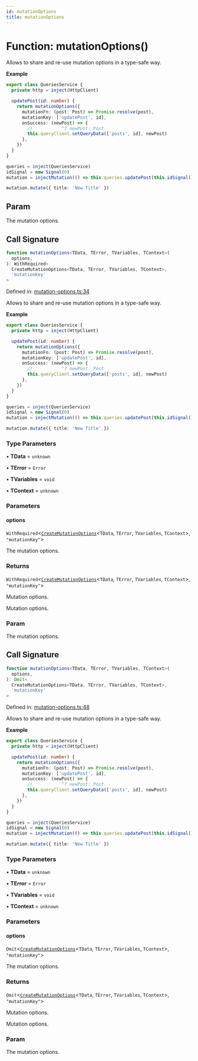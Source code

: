 ```yaml
---
id: mutationOptions
title: mutationOptions
---
```


<!-- DO NOT EDIT: this page is autogenerated from the type comments -->

# Function: mutationOptions()

Allows to share and re-use mutation options in a type-safe way.

**Example**

```ts
export class QueriesService {
  private http = inject(HttpClient)

  updatePost(id: number) {
    return mutationOptions({
      mutationFn: (post: Post) => Promise.resolve(post),
      mutationKey: ['updatePost', id],
      onSuccess: (newPost) => {
        //           ^? newPost: Post
        this.queryClient.setQueryData(['posts', id], newPost)
      },
    })
  }
}

queries = inject(QueriesService)
idSignal = new Signal(0)
mutation = injectMutation(() => this.queries.updatePost(this.idSignal()))

mutation.mutate({ title: 'New Title' })
```

## Param

The mutation options.

## Call Signature

```ts
function mutationOptions<TData, TError, TVariables, TContext>(
  options,
): WithRequired<
  CreateMutationOptions<TData, TError, TVariables, TContext>,
  'mutationKey'
>
```

Defined in: [mutation-options.ts:34](https://github.com/TanStack/query/blob/main/packages/angular-query-experimental/src/mutation-options.ts#L34)

Allows to share and re-use mutation options in a type-safe way.

**Example**

```ts
export class QueriesService {
  private http = inject(HttpClient)

  updatePost(id: number) {
    return mutationOptions({
      mutationFn: (post: Post) => Promise.resolve(post),
      mutationKey: ['updatePost', id],
      onSuccess: (newPost) => {
        //           ^? newPost: Post
        this.queryClient.setQueryData(['posts', id], newPost)
      },
    })
  }
}

queries = inject(QueriesService)
idSignal = new Signal(0)
mutation = injectMutation(() => this.queries.updatePost(this.idSignal()))

mutation.mutate({ title: 'New Title' })
```

### Type Parameters

• **TData** = `unknown`

• **TError** = `Error`

• **TVariables** = `void`

• **TContext** = `unknown`

### Parameters

#### options

`WithRequired`\<[`CreateMutationOptions`](../../interfaces/createmutationoptions.md)\<`TData`, `TError`, `TVariables`, `TContext`\>, `"mutationKey"`\>

The mutation options.

### Returns

`WithRequired`\<[`CreateMutationOptions`](../../interfaces/createmutationoptions.md)\<`TData`, `TError`, `TVariables`, `TContext`\>, `"mutationKey"`\>

Mutation options.

Mutation options.

### Param

The mutation options.

## Call Signature

```ts
function mutationOptions<TData, TError, TVariables, TContext>(
  options,
): Omit<
  CreateMutationOptions<TData, TError, TVariables, TContext>,
  'mutationKey'
>
```

Defined in: [mutation-options.ts:48](https://github.com/TanStack/query/blob/main/packages/angular-query-experimental/src/mutation-options.ts#L48)

Allows to share and re-use mutation options in a type-safe way.

**Example**

```ts
export class QueriesService {
  private http = inject(HttpClient)

  updatePost(id: number) {
    return mutationOptions({
      mutationFn: (post: Post) => Promise.resolve(post),
      mutationKey: ['updatePost', id],
      onSuccess: (newPost) => {
        //           ^? newPost: Post
        this.queryClient.setQueryData(['posts', id], newPost)
      },
    })
  }
}

queries = inject(QueriesService)
idSignal = new Signal(0)
mutation = injectMutation(() => this.queries.updatePost(this.idSignal()))

mutation.mutate({ title: 'New Title' })
```

### Type Parameters

• **TData** = `unknown`

• **TError** = `Error`

• **TVariables** = `void`

• **TContext** = `unknown`

### Parameters

#### options

`Omit`\<[`CreateMutationOptions`](../../interfaces/createmutationoptions.md)\<`TData`, `TError`, `TVariables`, `TContext`\>, `"mutationKey"`\>

The mutation options.

### Returns

`Omit`\<[`CreateMutationOptions`](../../interfaces/createmutationoptions.md)\<`TData`, `TError`, `TVariables`, `TContext`\>, `"mutationKey"`\>

Mutation options.

Mutation options.

### Param

The mutation options.
